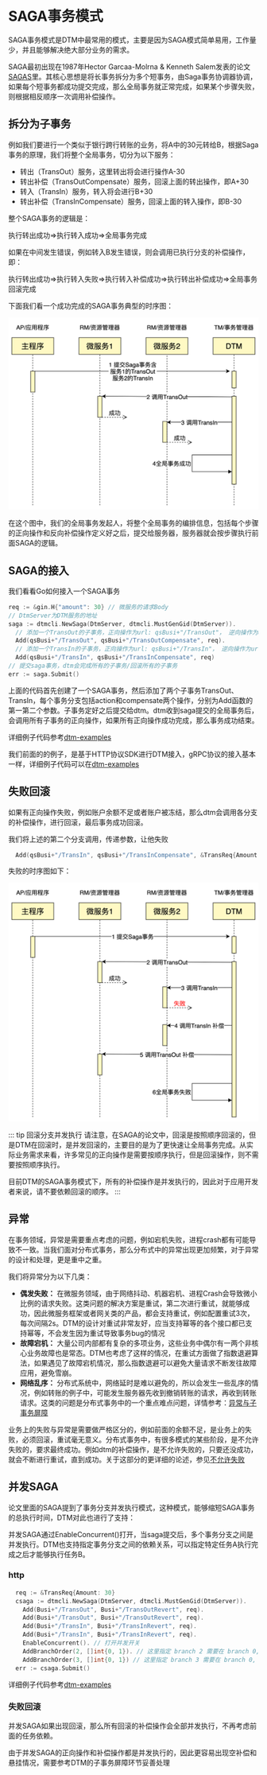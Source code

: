 # SAGA事务模式

SAGA事务模式是DTM中最常用的模式，主要是因为SAGA模式简单易用，工作量少，并且能够解决绝大部分业务的需求。

SAGA最初出现在1987年Hector Garcaa-Molrna & Kenneth Salem发表的论文[SAGAS](https://www.cs.cornell.edu/andru/cs711/2002fa/reading/sagas.pdf)里。其核心思想是将长事务拆分为多个短事务，由Saga事务协调器协调，如果每个短事务都成功提交完成，那么全局事务就正常完成，如果某个步骤失败，则根据相反顺序一次调用补偿操作。

## 拆分为子事务
例如我们要进行一个类似于银行跨行转账的业务，将A中的30元转给B，根据Saga事务的原理，我们将整个全局事务，切分为以下服务：
- 转出（TransOut）服务，这里转出将会进行操作A-30
- 转出补偿（TransOutCompensate）服务，回滚上面的转出操作，即A+30
- 转入（TransIn）服务，转入将会进行B+30
- 转出补偿（TransInCompensate）服务，回滚上面的转入操作，即B-30

整个SAGA事务的逻辑是：

执行转出成功=>执行转入成功=>全局事务完成

如果在中间发生错误，例如转入B发生错误，则会调用已执行分支的补偿操作，即：

执行转出成功=>执行转入失败=>执行转入补偿成功=>执行转出补偿成功=>全局事务回滚完成

下面我们看一个成功完成的SAGA事务典型的时序图：

![saga_normal](../imgs/saga_normal.jpg)

在这个图中，我们的全局事务发起人，将整个全局事务的编排信息，包括每个步骤的正向操作和反向补偿操作定义好之后，提交给服务器，服务器就会按步骤执行前面SAGA的逻辑。
## SAGA的接入

我们看看Go如何接入一个SAGA事务

``` go
req := &gin.H{"amount": 30} // 微服务的请求Body
// DtmServer为DTM服务的地址
saga := dtmcli.NewSaga(DtmServer, dtmcli.MustGenGid(DtmServer)).
  // 添加一个TransOut的子事务，正向操作为url: qsBusi+"/TransOut"， 逆向操作为url: qsBusi+"/TransOutCompensate"
  Add(qsBusi+"/TransOut", qsBusi+"/TransOutCompensate", req).
  // 添加一个TransIn的子事务，正向操作为url: qsBusi+"/TransIn"， 逆向操作为url: qsBusi+"/TransInCompensate"
  Add(qsBusi+"/TransIn", qsBusi+"/TransInCompensate", req)
// 提交saga事务，dtm会完成所有的子事务/回滚所有的子事务
err := saga.Submit()
```

上面的代码首先创建了一个SAGA事务，然后添加了两个子事务TransOut、TransIn，每个事务分支包括action和compensate两个操作，分别为Add函数的第一第二个参数。子事务定好之后提交给dtm。dtm收到saga提交的全局事务后，会调用所有子事务的正向操作，如果所有正向操作成功完成，那么事务成功结束。

详细例子代码参考[dtm-examples](https://github.com/dtm-labs/dtm-examples)

我们前面的的例子，是基于HTTP协议SDK进行DTM接入，gRPC协议的接入基本一样，详细例子代码可以在[dtm-examples](https://github.com/dtm-labs/dtm-examples)

## 失败回滚

如果有正向操作失败，例如账户余额不足或者账户被冻结，那么dtm会调用各分支的补偿操作，进行回滚，最后事务成功回滚。

我们将上述的第二个分支调用，传递参数，让他失败

``` go
  Add(qsBusi+"/TransIn", qsBusi+"/TransInCompensate", &TransReq{Amount: 30, TransInResult: "FAILURE"})
```

失败的时序图如下：

![saga_rollback](../imgs/saga_rollback.jpg)

::: tip 回滚分支并发执行
请注意，在SAGA的论文中，回滚是按照顺序回滚的，但是DTM在回滚时，是并发回滚的，主要目的是为了更快速让全局事务完成。从实际业务需求来看，许多常见的正向操作是需要按顺序执行，但是回滚操作，则不需要按照顺序执行。

目前DTM的SAGA事务模式下，所有的补偿操作是并发执行的，因此对于应用开发者来说，请不要依赖回滚的顺序。
:::

## 异常

在事务领域，异常是需要重点考虑的问题，例如宕机失败，进程crash都有可能导致不一致。当我们面对分布式事务，那么分布式中的异常出现更加频繁，对于异常的设计和处理，更是重中之重。

我们将异常分为以下几类：
- **偶发失败：** 在微服务领域，由于网络抖动、机器宕机、进程Crash会导致微小比例的请求失败。这类问题的解决方案是重试，第二次进行重试，就能够成功，因此微服务框架或者网关类的产品，都会支持重试，例如配置重试3次，每次间隔2s。DTM的设计对重试非常友好，应当支持幂等的各个接口都已支持幂等，不会发生因为重试导致事务bug的情况
- **故障宕机：** 大量公司内部都有复杂的多项业务，这些业务中偶尔有一两个非核心业务故障也是常态。DTM也考虑了这样的情况，在重试方面做了指数退避算法，如果遇见了故障宕机情况，那么指数退避可以避免大量请求不断发往故障应用，避免雪崩。
- **网络乱序：** 分布式系统中，网络延时是难以避免的，所以会发生一些乱序的情况，例如转账的例子中，可能发生服务器先收到撤销转账的请求，再收到转账请求。这类的问题是分布式事务中的一个重点难点问题，详情参考：[异常与子事务屏障](../exception/barrier)

业务上的失败与异常是需要做严格区分的，例如前面的余额不足，是业务上的失败，必须回滚，重试毫无意义。分布式事务中，有很多模式的某些阶段，是不允许失败的，要求最终成功。例如dtm的补偿操作，是不允许失败的，只要还没成功，就会不断进行重试，直到成功。关于这部分的更详细的论述，参见[不允许失败](./must-succeed)

## 并发SAGA

论文里面的SAGA提到了事务分支并发执行模式，这种模式，能够缩短SAGA事务的总执行时间，DTM对此也进行了支持：

并发SAGA通过EnableConcurrent()打开，当saga提交后，多个事务分支之间是并发执行。DTM也支持指定事务分支之间的依赖关系，可以指定特定任务A执行完成之后才能够执行任务B。


### http

``` go
  req := &TransReq{Amount: 30}
  csaga := dtmcli.NewSaga(DtmServer, dtmcli.MustGenGid(DtmServer)).
    Add(Busi+"/TransOut", Busi+"/TransOutRevert", req).
    Add(Busi+"/TransOut", Busi+"/TransOutRevert", req).
    Add(Busi+"/TransIn", Busi+"/TransInRevert", req).
    Add(Busi+"/TransIn", Busi+"/TransInRevert", req).
    EnableConcurrent(). // 打开并发开关
    AddBranchOrder(2, []int{0, 1}). // 这里指定 branch 2 需要在 branch 0, branch 1之后执行
    AddBranchOrder(3, []int{0, 1}) // 这里指定 branch 3 需要在 branch 0, branch 1之后执行
  err := csaga.Submit()
```

详细例子代码参考[dtm-examples](https://github.com/dtm-labs/dtm-examples)

### 失败回滚

并发SAGA如果出现回滚，那么所有回滚的补偿操作会全部并发执行，不再考虑前面的任务依赖。

由于并发SAGA的正向操作和补偿操作都是并发执行的，因此更容易出现空补偿和悬挂情况，需要参考DTM的子事务屏障环节妥善处理


